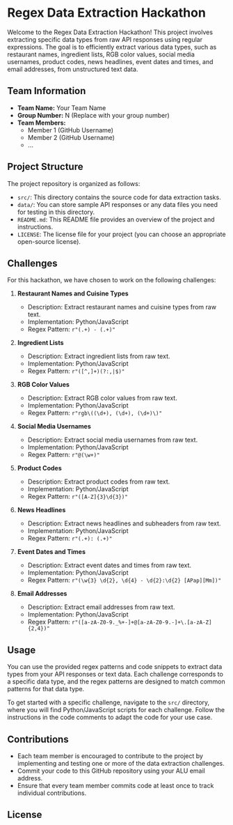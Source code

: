 # Regex Data Extraction Hackathon

Welcome to the Regex Data Extraction Hackathon! This project involves extracting specific data types from raw API responses using regular expressions. The goal is to efficiently extract various data types, such as restaurant names, ingredient lists, RGB color values, social media usernames, product codes, news headlines, event dates and times, and email addresses, from unstructured text data.

## Team Information

- **Team Name:** Your Team Name
- **Group Number:** N (Replace with your group number)
- **Team Members:**
  - Member 1 (GitHub Username)
  - Member 2 (GitHub Username)
  - ...

## Project Structure

The project repository is organized as follows:

- `src/`: This directory contains the source code for data extraction tasks.
- `data/`: You can store sample API responses or any data files you need for testing in this directory.
- `README.md`: This README file provides an overview of the project and instructions.
- `LICENSE`: The license file for your project (you can choose an appropriate open-source license).

## Challenges

For this hackathon, we have chosen to work on the following challenges:

1. **Restaurant Names and Cuisine Types**
   - Description: Extract restaurant names and cuisine types from raw text.
   - Implementation: Python/JavaScript
   - Regex Pattern: `r"(.+) - (.+)"`

2. **Ingredient Lists**
   - Description: Extract ingredient lists from raw text.
   - Implementation: Python/JavaScript
   - Regex Pattern: `r"([^,]+)(?:,|$)"`

3. **RGB Color Values**
   - Description: Extract RGB color values from raw text.
   - Implementation: Python/JavaScript
   - Regex Pattern: `r"rgb\((\d+), (\d+), (\d+)\)"`

4. **Social Media Usernames**
   - Description: Extract social media usernames from raw text.
   - Implementation: Python/JavaScript
   - Regex Pattern: `r"@(\w+)"`

5. **Product Codes**
   - Description: Extract product codes from raw text.
   - Implementation: Python/JavaScript
   - Regex Pattern: `r"([A-Z]{3}\d{3})"`

6. **News Headlines**
   - Description: Extract news headlines and subheaders from raw text.
   - Implementation: Python/JavaScript
   - Regex Pattern: `r"(.+): (.+)"`

7. **Event Dates and Times**
   - Description: Extract event dates and times from raw text.
   - Implementation: Python/JavaScript
   - Regex Pattern: `r"(\w{3} \d{2}, \d{4} - \d{2}:\d{2} [APap][Mm])"`

8. **Email Addresses**
   - Description: Extract email addresses from raw text.
   - Implementation: Python/JavaScript
   - Regex Pattern: `r"([a-zA-Z0-9._%+-]+@[a-zA-Z0-9.-]+\.[a-zA-Z]{2,4})"`

## Usage

You can use the provided regex patterns and code snippets to extract data types from your API responses or text data. Each challenge corresponds to a specific data type, and the regex patterns are designed to match common patterns for that data type.

To get started with a specific challenge, navigate to the `src/` directory, where you will find Python/JavaScript scripts for each challenge. Follow the instructions in the code comments to adapt the code for your use case.

## Contributions

- Each team member is encouraged to contribute to the project by implementing and testing one or more of the data extraction challenges.
- Commit your code to this GitHub repository using your ALU email address.
- Ensure that every team member commits code at least once to track individual contributions.

## License
